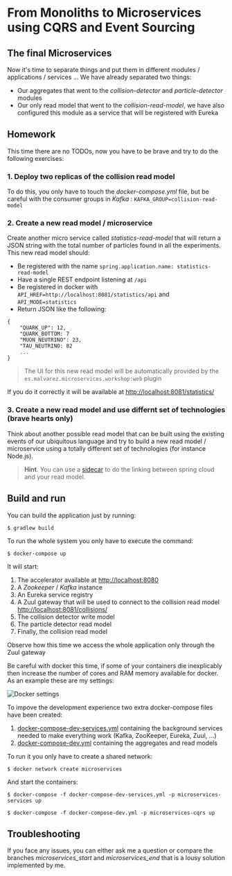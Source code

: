 # From Monoliths to Microservices using CQRS and Event Sourcing

## The final Microservices

Now it's time to separate things and put them in different modules / applications / services ... We have already separated
two things:
* Our aggregates that went to the *collision-detector* and *particle-detector* modules
* Our only read model that went to the *collision-read-model*, we have also configured this module as a service that will be
registered with Eureka

## Homework

This time there are no TODOs, now you have to be brave and try to do the following exercises:

### 1. Deploy two replicas of the collision read model

To do this, you only have to touch the *docker-compose.yml* file, but be careful with the consumer groups in *Kafka* : ```KAFKA_GROUP=collision-read-model```

### 2. Create a new read model / microservice

Create another micro service called *statistics-read-model* that will return a JSON string with the total number of particles found in all the experiments. 
This new read model should:
* Be registered with the name ```spring.application.name: statistics-read-model```
* Have a single REST endpoint listening at ```/api```
* Be registered in docker with ```API_HREF=http://localhost:8081/statistics/api``` and ```API_MODE=statistics```
* Return JSON like the following:

``` 
{
    "QUARK_UP": 12,
    "QUARK_BOTTOM: 7
    "MUON_NEUTRINO": 23,
    "TAU_NEUTRINO: 82
    ...
}
```

> The UI for this new read model will be automatically provided by the ```es.malvarez.microservices.workshop:web``` plugin

If you do it correctly it will be available at [http://localhost:8081/statistics/](http://localhost:8081/statistics/)

### 3. Create a new read model and use differnt set of technologies (brave hearts only)

Think about another possible read model that can be built using the existing events of our ubiquitous language and try to build a new read model / microservice using a totally different set of technologies (for instance Node.js).

> **Hint**. You can use a [sidecar](http://projects.spring.io/spring-cloud/spring-cloud.html#_polyglot_support_with_sidecar) to do the linking between spring cloud and your read model.

## Build and run

You can build the application just by running:

```shell
$ gradlew build
```

To run the whole system you only have to execute the command:

```shell
$ docker-compose up
```

It will start:
1. The accelerator available at [http://localhost:8080](http://localhost:8080)
2. A *Zookeeper* / *Kafka* instance
3. An Eureka service registry
4. A Zuul gateway that will be used to connect to the collision read model [http://localhost:8081/collisions/](http://localhost:8081/collisions/)
5. The collision detector write model
6. The particle detector read model
7. Finally, the collision read model

Observe how this time we access the whole application only through the Zuul gateway

Be careful with docker this time, if some of your containers die inexplicably then increase the number of cores and RAM memory available for docker. As an example these
are my settings:

![Docker settings](https://raw.githubusercontent.com/manuel-alvarez-alvarez/microservices-workshop/microservices_start/docker-config.png)

To impove the development experience two extra docker-compose files have been created:

1. [docker-compose-dev-services.yml](https://github.com/manuel-alvarez-alvarez/microservices-workshop/blob/microservices_start/docker-compose-dev-services.yml) containing the background
services needed to make everything work (Kafka, ZooKeeper, Eureka, Zuul, ...)
2. [docker-compose-dev.yml](https://github.com/manuel-alvarez-alvarez/microservices-workshop/blob/microservices_start/docker-compose-dev.yml) containing the aggregates and read models

To run it you only have to create a shared network:

```shell
$ docker network create microservices
```

And start the containers:

```shell
$ docker-compose -f docker-compose-dev-services.yml -p microservices-services up
```

```shell
$ docker-compose -f docker-compose-dev.yml -p microservices-cqrs up
```

## Troubleshooting

If you face any issues, you can either ask me a question or compare the branches *microservices_start* and *microservices_end* that is a lousy solution implemented by me.






